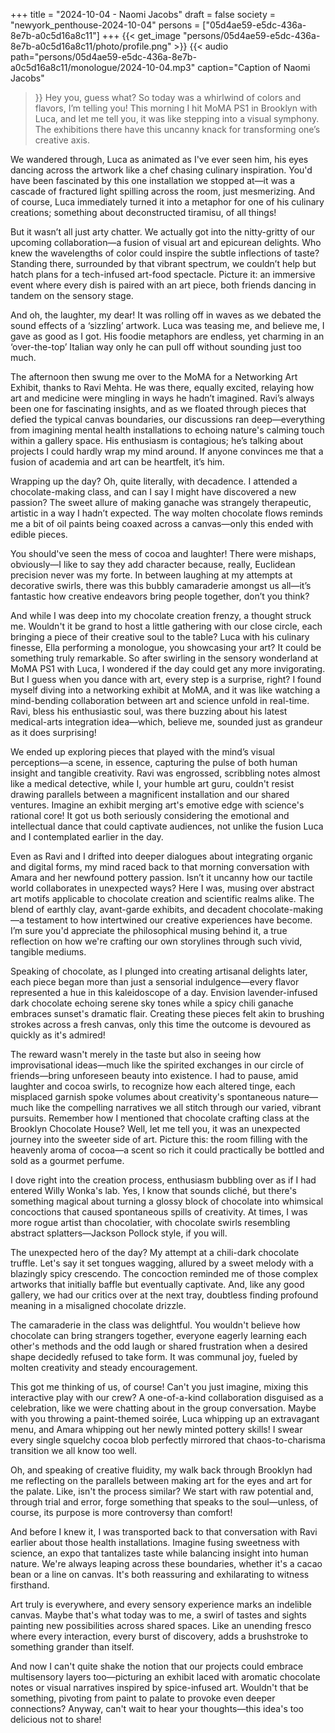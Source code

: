 +++
title = "2024-10-04 - Naomi Jacobs"
draft = false
society = "newyork_penthouse-2024-10-04"
persons = ["05d4ae59-e5dc-436a-8e7b-a0c5d16a8c11"]
+++
{{< get_image "persons/05d4ae59-e5dc-436a-8e7b-a0c5d16a8c11/photo/profile.png" >}}
{{< audio
    path="persons/05d4ae59-e5dc-436a-8e7b-a0c5d16a8c11/monologue/2024-10-04.mp3" 
    caption="Caption of Naomi Jacobs"
>}}
Hey you, guess what?
So today was a whirlwind of colors and flavors, I’m telling you! This morning I hit MoMA PS1 in Brooklyn with Luca, and let me tell you, it was like stepping into a visual symphony. The exhibitions there have this uncanny knack for transforming one’s creative axis.

We wandered through, Luca as animated as I've ever seen him, his eyes dancing across the artwork like a chef chasing culinary inspiration. You'd have been fascinated by this one installation we stopped at—it was a cascade of fractured light spilling across the room, just mesmerizing. And of course, Luca immediately turned it into a metaphor for one of his culinary creations; something about deconstructed tiramisu, of all things!

But it wasn’t all just arty chatter. We actually got into the nitty-gritty of our upcoming collaboration—a fusion of visual art and epicurean delights. Who knew the wavelengths of color could inspire the subtle inflections of taste? Standing there, surrounded by that vibrant spectrum, we couldn’t help but hatch plans for a tech-infused art-food spectacle. Picture it: an immersive event where every dish is paired with an art piece, both friends dancing in tandem on the sensory stage. 

And oh, the laughter, my dear! It was rolling off in waves as we debated the sound effects of a ‘sizzling’ artwork. Luca was teasing me, and believe me, I gave as good as I got. His foodie metaphors are endless, yet charming in an ‘over-the-top’ Italian way only he can pull off without sounding just too much.

The afternoon then swung me over to the MoMA for a Networking Art Exhibit, thanks to Ravi Mehta. He was there, equally excited, relaying how art and medicine were mingling in ways he hadn’t imagined. Ravi’s always been one for fascinating insights, and as we floated through pieces that defied the typical canvas boundaries, our discussions ran deep—everything from imagining mental health installations to echoing nature's calming touch within a gallery space. His enthusiasm is contagious; he’s talking about projects I could hardly wrap my mind around. If anyone convinces me that a fusion of academia and art can be heartfelt, it’s him.

Wrapping up the day? Oh, quite literally, with decadence. I attended a chocolate-making class, and can I say I might have discovered a new passion? The sweet allure of making ganache was strangely therapeutic, artistic in a way I hadn’t expected. The way molten chocolate flows reminds me a bit of oil paints being coaxed across a canvas—only this ended with edible pieces.

You should've seen the mess of cocoa and laughter! There were mishaps, obviously—I like to say they add character because, really, Euclidean precision never was my forte. In between laughing at my attempts at decorative swirls, there was this bubbly camaraderie amongst us all—it’s fantastic how creative endeavors bring people together, don’t you think?

And while I was deep into my chocolate creation frenzy, a thought struck me. Wouldn't it be grand to host a little gathering with our close circle, each bringing a piece of their creative soul to the table? Luca with his culinary finesse, Ella performing a monologue, you showcasing your art? It could be something truly remarkable.
So after swirling in the sensory wonderland at MoMA PS1 with Luca, I wondered if the day could get any more invigorating. But I guess when you dance with art, every step is a surprise, right? I found myself diving into a networking exhibit at MoMA, and it was like watching a mind-bending collaboration between art and science unfold in real-time. Ravi, bless his enthusiastic soul, was there buzzing about his latest medical-arts integration idea—which, believe me, sounded just as grandeur as it does surprising!

We ended up exploring pieces that played with the mind’s visual perceptions—a scene, in essence, capturing the pulse of both human insight and tangible creativity. Ravi was engrossed, scribbling notes almost like a medical detective, while I, your humble art guru, couldn't resist drawing parallels between a magnificent installation and our shared ventures. Imagine an exhibit merging art's emotive edge with science's rational core! It got us both seriously considering the emotional and intellectual dance that could captivate audiences, not unlike the fusion Luca and I contemplated earlier in the day.

Even as Ravi and I drifted into deeper dialogues about integrating organic and digital forms, my mind raced back to that morning conversation with Amara and her newfound pottery passion. Isn’t it uncanny how our tactile world collaborates in unexpected ways? Here I was, musing over abstract art motifs applicable to chocolate creation and scientific realms alike. The blend of earthly clay, avant-garde exhibits, and decadent chocolate-making—a testament to how intertwined our creative experiences have become. I’m sure you'd appreciate the philosophical musing behind it, a true reflection on how we're crafting our own storylines through such vivid, tangible mediums.

Speaking of chocolate, as I plunged into creating artisanal delights later, each piece began more than just a sensorial indulgence—every flavor represented a hue in this kaleidoscope of a day. Envision lavender-infused dark chocolate echoing serene sky tones while a spicy chili ganache embraces sunset's dramatic flair. Creating these pieces felt akin to brushing strokes across a fresh canvas, only this time the outcome is devoured as quickly as it's admired!

The reward wasn't merely in the taste but also in seeing how improvisational ideas—much like the spirited exchanges in our circle of friends—bring unforeseen beauty into existence. I had to pause, amid laughter and cocoa swirls, to recognize how each altered tinge, each misplaced garnish spoke volumes about creativity's spontaneous nature—much like the compelling narratives we all stitch through our varied, vibrant pursuits.
Remember how I mentioned that chocolate crafting class at the Brooklyn Chocolate House? Well, let me tell you, it was an unexpected journey into the sweeter side of art. Picture this: the room filling with the heavenly aroma of cocoa—a scent so rich it could practically be bottled and sold as a gourmet perfume.

I dove right into the creation process, enthusiasm bubbling over as if I had entered Willy Wonka's lab. Yes, I know that sounds cliché, but there's something magical about turning a glossy block of chocolate into whimsical concoctions that caused spontaneous spills of creativity. At times, I was more rogue artist than chocolatier, with chocolate swirls resembling abstract splatters—Jackson Pollock style, if you will.

The unexpected hero of the day? My attempt at a chili-dark chocolate truffle. Let's say it set tongues wagging, allured by a sweet melody with a blazingly spicy crescendo. The concoction reminded me of those complex artworks that initially baffle but eventually captivate. And, like any good gallery, we had our critics over at the next tray, doubtless finding profound meaning in a misaligned chocolate drizzle.

The camaraderie in the class was delightful. You wouldn't believe how chocolate can bring strangers together, everyone eagerly learning each other's methods and the odd laugh or shared frustration when a desired shape decidedly refused to take form. It was communal joy, fueled by molten creativity and steady encouragement.

This got me thinking of us, of course! Can't you just imagine, mixing this interactive play with our crew? A one-of-a-kind collaboration disguised as a celebration, like we were chatting about in the group conversation. Maybe with you throwing a paint-themed soirée, Luca whipping up an extravagant menu, and Amara whipping out her newly minted pottery skills! I swear every single squelchy cocoa blob perfectly mirrored that chaos-to-charisma transition we all know too well.

Oh, and speaking of creative fluidity, my walk back through Brooklyn had me reflecting on the parallels between making art for the eyes and art for the palate. Like, isn't the process similar? We start with raw potential and, through trial and error, forge something that speaks to the soul—unless, of course, its purpose is more controversy than comfort!

And before I knew it, I was transported back to that conversation with Ravi earlier about those health installations. Imagine fusing sweetness with science, an expo that tantalizes taste while balancing insight into human nature. We're always leaping across these boundaries, whether it's a cacao bean or a line on canvas. It's both reassuring and exhilarating to witness firsthand.

Art truly is everywhere, and every sensory experience marks an indelible canvas. Maybe that's what today was to me, a swirl of tastes and sights painting new possibilities across shared spaces. Like an unending fresco where every interaction, every burst of discovery, adds a brushstroke to something grander than itself.

And now I can't quite shake the notion that our projects could embrace multisensory layers too—picturing an exhibit laced with aromatic chocolate notes or visual narratives inspired by spice-infused art. Wouldn't that be something, pivoting from paint to palate to provoke even deeper connections?
Anyway, can't wait to hear your thoughts—this idea's too delicious not to share!
